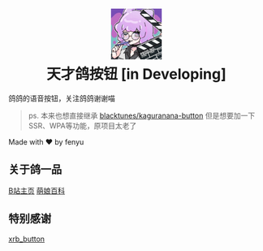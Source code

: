 
<h1 align="center">
    <img width="100" height="100" src="../frontend/assets/logo.jpg" alt=""><br>
    天才鸽按钮 [in Developing]
</h1>

鸽鸽的语音按钮，关注鸽鸽谢谢喵

> ps. 本来也想直接继承 [blacktunes/kaguranana-button](https://github.com/blacktunes/kaguranana-button) 但是想要加一下SSR、WPA等功能，原项目太老了

Made with ♥ by fenyu

## 关于鸽一品

[B站主页](https://space.bilibili.com/11399495)
[萌娘百科](https://mzh.moegirl.org.cn/%E9%B8%BD%E4%B8%80%E5%93%81)

## 特别感谢

[xrb_button](https://github.com/pipilapilayu/xrb_button)
